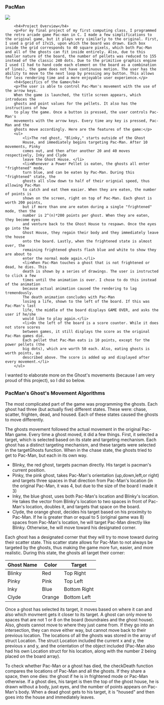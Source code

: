 <h3 class="modal-title" id="myModalLabel">PacMan</h3>
        <img src="http://coryjbara.com/assets/images/pacman.png">

        <h4>Project Overview</h4>
        <p>For my final project of my first computing class, I programmed the retro arcade game Pac-man in C. I made a few simplifications to the original game, but it plays very similarly to the original. First, I used a grid of 17x15, upon which the board was drawn. Each box inside the grid corresponds to 40 square pixels, which both Pac-Man and all of the ghosts can fit inside entirely. Also, due to this smaller nature of the board, the number of pellets was reduced to 155 instead of the classic 240 dots. Due to the primitive graphics engine I used (I had to hand code each element on the board as a combination of lines), the game does not have continuous motion. The user has the ability to move to the next loop by pressing any button. This allows for less rendering time and a more enjoyable user experience.</p>
        <h4>Specifics of the Game</h4>
        <p>The user is able to control Pac-Man's movement with the use of the arrow keys.
        When the game is launched, the title screen appears, which introduces the
        ghosts and point values for the pellets. It also has the instructions of how
        to play the game. Once a button is pressed, the user controls Pac-Man's
        movements with the arrow keys. Every time any key is pressed, Pac-Man and the
        ghosts move accordingly. Here are the features of the game:</p>
        <ul>
            <li>The red ghost, "Blinky," starts outside of the Ghost
            House, and immediately begins targeting Pac-Man. After 10 movements, Pinky
            comes out, and then after another 20 and 40 moves respectively, Inky and Clyde 
            leave the Ghost House. </li>
            <li>Whenever a Power Pellet is eaten, the ghosts all enter "frightened" mode, 
            turn blue, and can be eaten by Pac-Man. During this "frightened" state, the 
            ghosts all slow down to half of their orignial speed, thus allowing Pac-Man 
            to catch and eat them easier. When they are eaten, the number of points is 
            shown on the screen, right on top of Pac-Man. Each ghost is worth 200 points, 
            but if more than one are eaten during a single "frightened" mode, then the 
            number is 2^(n)*200 points per ghost. When they are eaten, they become eyes 
            and venture back to the Ghost House to respawn. Once the eyes go into the 
            Ghost House, they regain their body and they immediately leave the house 
            onto the board. Lastly, when the frightened state is almost over, the 
            remaining frightened ghosts flash blue and white to show they are about to
            enter the normal mode again.</li>
            <li>When Pac-Man touches a ghost that is not frightened or dead, he dies. This
            death is shown by a series of drawings. The user is instructed to click a few
            times until the animation is over. I chose to do this instead of the animation
            because actual animation caused the rendering to lag tremendously.
            The death animation concludes with Pac-Man
            losing a life, shown to the left of the board. If this was Pac-Man's last
            life, the middle of the board displays GAME OVER, and asks the user if he/she
            would like to play again.</li>
            <li>On the left of the board is a score counter. While it does not store scores
            between games, it still displays the score as the original Pac-Man games did.
            Each pellet that Pac-Man eats is 10 points, except for the power pellets (the
            big dots), which are worth 50 each. Also, eating ghosts is worth points, as
            described above. The score is added up and displayed after every movement.</li>
        </ul>
<p>I wanted to elaborate more on the Ghost's movements (because I am very proud of this project), so I did so below.</p>

<h3 class="modal-title" id="myModalLabel">PacMan's Ghost's Movement Algorithms</h3>
        <p>The most complicated part of the game was programming the ghosts. Each ghost
        had three (but actually five) different states. These were: chase, scatter,
        frighten, dead, and housed. Each of these states caused the ghosts to move
        differently.</p>
        <p>The ghosts movement followed the actual movement in the original Pac-Man game.
        Every time a ghost moved, it did a few things. First, it selected a target,
        which is selected based on its state and targeting mechanism.
        Each ghost has a distinct targeting mechanism, and these targets were selected
        in the targetGhosts function. When in the chase state, the ghosts tried to get
        to Pac-Man, but each in its own way. </p>
        <ul>
            <li>Blinky, the red ghost, targets pacman directly. His target is pacman's current 
            position.</li>
            <li>Pinky, the pink ghost, takes Pac-Man's orientation (up,down,left,or right)
            and targets three spaces in that direction from Pac-Man's location (in the
            original Pac-Man, it was 4, but due to the size of the board I made it 3)</li>
            <li>Inky, the blue ghost, uses both Pac-Man's location and Blinky's location. He
            takes the vector from Blinky's location to two spaces in front of Pac-Man's
            location, doubles it, and targets that space on the board.</li>
            <li>Clyde, the orange ghost, decides his target based on his proximity to
            Pac-Man. If he is greater than or equal to 5 (original game was 8) spaces from
            Pac-Man's location, he will target Pac-Man directly like Blinky. Otherwise, he
            will move toward his designated corner.</li>
        </ul> 
        <p>Each ghost has a designated corner that they will try to move toward during
        their scatter state. This scatter state allows for Pac-Man to not always be
        targeted by the ghosts, thus making the game more fun, easier, and more
        realistic. During this state, the ghosts all target their corner:</p>
        <table class="table table-striped table-bordered">
            <thead>
                    <tr>
                        <th>Ghost Name</th>
                        <th>Color</th>
                        <th>Target</th>
                    </tr>
                </thead>
                <tbody>
                    <tr>
                        <td>Blinky</td>
                        <td>Red</td>
                        <td>Top Right</td>
                    </tr>
                    <tr>
                        <td>Pinky</td>
                        <td>Pink</td>
                        <td>Top Left</td>
                    </tr>
                    <tr>
                        <td>Inky</td>
                        <td>Blue</td>
                        <td>Bottom Right</td>
                    </tr>
                    <tr>
                        <td>Clyde</td>
                        <td>Orange</td>
                        <td>Bottom Left</td>
                    </tr>
            </tbody>
        </table>
        <p>Once a ghost has selected its target, it moves based on where it can and also
        which movment gets it closer to its target. A ghost can only move to spaces
        that are not 1 or 8 on the board (boundraies and the ghost house). Also,
        ghosts cannot move to where they just came from. If they go into an
        intersection, they can move either way, but cannot move back to their previous
        location. The locations of all the ghosts was stored in the array of struct
        Location. The struct Location included the current x and y, the previous x and
        y, and the orientation of the object included (Pac-Man also had his own
        Location struct for his location, along with the number 2 being placed on the 
        board array).</p>
        <p>To check whether Pac-Man or a ghost has died, the checkDeath function compares
        the locations of Pac-Man and all the ghosts. If they share a space, then one
        dies: the ghost if he is in frightened mode or Pac-Man otherwise. If a ghost
        dies, his target is then the top of the ghost house, he is drawn without a
        body, just eyes, and the number of points appears on Pac-Man's body. When a
        dead ghost gets to his target, it is "housed" and then goes into the house and
        immediately leaves.</p>
    </div>
